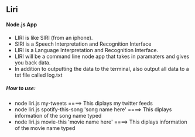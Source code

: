 <h2>Liri</h2>
<h4>Node.js App</h4>

<ul>
  <li>LIRI is like SIRI (from an iphone).</li>
  <li>SIRI is a Speech Interpretation and Recognition Interface</li>
  <li>LIRI is a Language Interpretation and Recognition Interface.</li>
  <li>LIRI will be a command line node app that takes in paramaters and gives you back data.</li>
  <li>In addition to outputting the data to the terminal, also output all data to a txt file called log.txt</li>
</ul>


<h5>How to use:</h5>
<ul>
  <li>node liri.js my-tweets ====> This diplays my twitter feeds</li>
  <li>node liri.js spotify-this-song 'song name here' ====> This diplays information of the song name typed</li>
  <li>node liri.js movie-this 'movie name here' ====> This diplays information of the movie name typed</li>
</ul>
